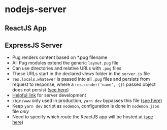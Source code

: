# nodejs-server

## ReactJS App

## ExpressJS Server

- Pug renders content based on *.pug filename
- All Pug modules extend the generic `layout.pug` file
- Can use directories and relative URLs with `.pug` files
- These URLs start in the declared *views* folder in the `server.js` file
- `res.locals.whatever` is passed into all `.pug` files and persists from request to response, where a `res.render('name', {})` passed object does not persist ([see here](https://teamtreehouse.com/community/resrender-passing-in-object-vs-resrenderlocals-variables))
- [Helpful link](https://stackoverflow.com/questions/37979489/how-to-watch-and-reload-ts-node-when-typescript-files-change) for server development
- `/bin/www` only used in production, `yarn dev` bypasses this file ([see here](https://stackoverflow.com/questions/23169941/what-does-bin-www-do-in-express-4-x))
- Keep `yarn dev` script as `nodemon`, configuration is done in `nodemon.json` file *only*
- Need to specify which route the ReactJS app will be hosted at ([see here](https://create-react-app.dev/docs/deployment/#building-for-relative-paths))
